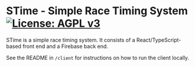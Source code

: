 # STime - Simple Race Timing System [![License: AGPL v3](https://img.shields.io/badge/License-AGPL%20v3-blue.svg)](https://www.gnu.org/licenses/agpl-3.0)

STime is a simple race timing system. It consists of a React/TypeScript-based front end and a Firebase back end.

See the README in `/client` for instructions on how to run the client locally.
